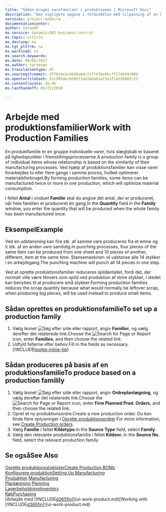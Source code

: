 ```yaml
---
title: "Sådan bruges varefamilier i produktionen | Microsoft Docs"
description: "Den vigtigste opgave i forbindelse med tilpasning af en basiskalender for din virksomhed eller en samarbejdspartner, er at angive eventuelle ændringer i statussen for arbejdsdage eller fridage."
services: project-madeira
documentationcenter: 
author: SorenGP
ms.service: dynamics365-business-central
ms.topic: article
ms.devlang: na
ms.tgt_pltfrm: na
ms.workload: na
ms.search.keywords: 
ms.date: 09/05/2017
ms.author: sgroespe
ms.translationtype: HT
ms.sourcegitcommit: d7fb34e1c9428a64c71ff47be8bcff174649c00d
ms.openlocfilehash: 51c505decb595f1da3aba61a73a1f2a55608fc22
ms.contentlocale: da-dk
ms.lasthandoff: 03/22/2018

---
```

# <a name="work-with-production-families"></a><span data-ttu-id="72a8a-103">Arbejde med produktionsfamilier</span><span class="sxs-lookup"><span data-stu-id="72a8a-103">Work with Production Families</span></span>
<span data-ttu-id="72a8a-104">En produktfamilie er en gruppe individuelle varer, hvis slægtskab er baseret på lighedspunkter i fremstillingsprocesserne.</span><span class="sxs-lookup"><span data-stu-id="72a8a-104">A production family is a group of individual items whose relationship is based on the similarity of their manufacturing processes.</span></span> <span data-ttu-id="72a8a-105">Ved hjælp af produktionsfamilier kan visse varer forarbejdes to eller flere gange i samme proces, hvilket optimerer materialeforbruget.</span><span class="sxs-lookup"><span data-stu-id="72a8a-105">By forming production families, some items can be manufactured twice or more in one production, which will optimize material consumption.</span></span>

<span data-ttu-id="72a8a-106">I feltet **Antal** i vinduet **Familie** skal du angive det antal, der er produceret, når hele familien er produceret én gang.</span><span class="sxs-lookup"><span data-stu-id="72a8a-106">In the **Quantity** field in the **Family** window, you enter the quantity that will be produced when the whole family has been manufactured once.</span></span>

## <a name="example"></a><span data-ttu-id="72a8a-107">Eksempel</span><span class="sxs-lookup"><span data-stu-id="72a8a-107">Example</span></span>
<span data-ttu-id="72a8a-108">Ved en udstansning kan fire stk. af samme vare produceres fra et emne og ti stk. af en anden vare samtidig.</span><span class="sxs-lookup"><span data-stu-id="72a8a-108">In punching processes, four pieces of the same item can be produced from one sheet and 10 pieces of another, different, item at the same time.</span></span> <span data-ttu-id="72a8a-109">Stansemaskinen vil udstanse alle 14 stykker i en arbejdsgang.</span><span class="sxs-lookup"><span data-stu-id="72a8a-109">The punching machine will punch all 14 pieces in one step.</span></span>

<span data-ttu-id="72a8a-110">Ved at oprette produktionsfamilier reduceres spildantallet, fordi det, der normalt ville være tilovers som spild ved produktion af store stykker, i stedet kan benyttes til at producere små stykker.</span><span class="sxs-lookup"><span data-stu-id="72a8a-110">Forming production families reduces the scrap quantity because what would normally be leftover scrap, when producing big pieces, will be used instead to produce small items.</span></span>

## <a name="to-set-up-a-production-family"></a><span data-ttu-id="72a8a-111">Sådan oprettes en produktionsfamilie</span><span class="sxs-lookup"><span data-stu-id="72a8a-111">To set up a production family</span></span>
1. <span data-ttu-id="72a8a-112">Vælg ikonet ![Søg efter side eller rapport](media/ui-search/search_small.png "Ikonet Søg efter side eller rapport"), angiv **Familier**, og vælg derefter det relaterede link.</span><span class="sxs-lookup"><span data-stu-id="72a8a-112">Choose the ![Search for Page or Report](media/ui-search/search_small.png "Search for Page or Report icon") icon, enter **Families**, and then choose the related link.</span></span>
2. <span data-ttu-id="72a8a-113">Udfyld felterne efter behov.</span><span class="sxs-lookup"><span data-stu-id="72a8a-113">Fill in the fields as necessary.</span></span> [!INCLUDE[tooltip-inline-tip](includes/tooltip-inline-tip_md.md)]

## <a name="to-produce-based-on-a-production-familily"></a><span data-ttu-id="72a8a-114">Sådan produceres på basis af en produktionsfamilie</span><span class="sxs-lookup"><span data-stu-id="72a8a-114">To produce based on a production familily</span></span>
1. <span data-ttu-id="72a8a-115">Vælg ikonet ![Søg efter side eller rapport](media/ui-search/search_small.png "Ikonet Søg efter side eller rapport"), angiv **Ordreplanlægning**, og vælg derefter det relaterede link.</span><span class="sxs-lookup"><span data-stu-id="72a8a-115">Choose the ![Search for Page or Report](media/ui-search/search_small.png "Search for Page or Report icon") icon, enter **Firm Planned Prod. Orders**, and then choose the related link.</span></span>
2. <span data-ttu-id="72a8a-116">Opret et ny produktionsordre.</span><span class="sxs-lookup"><span data-stu-id="72a8a-116">Create a new production order.</span></span> <span data-ttu-id="72a8a-117">Du kan finde flere oplysninger i [Oprette produktionsordrer](production-how-to-create-production-orders.md).</span><span class="sxs-lookup"><span data-stu-id="72a8a-117">For more information, see [Create Production orders](production-how-to-create-production-orders.md).</span></span>
3. <span data-ttu-id="72a8a-118">Vælg **Familie** i feltet **Kildetype**.</span><span class="sxs-lookup"><span data-stu-id="72a8a-118">In the **Source Type** field, select **Family**.</span></span>  
4. <span data-ttu-id="72a8a-119">Vælg den relevante produktionsfamilie i feltet **Kildenr.**.</span><span class="sxs-lookup"><span data-stu-id="72a8a-119">In the **Source No.** field, select the relevant production family.</span></span>

## <a name="see-also"></a><span data-ttu-id="72a8a-120">Se også</span><span class="sxs-lookup"><span data-stu-id="72a8a-120">See Also</span></span>
[<span data-ttu-id="72a8a-121">Oprette produktionsstyklister</span><span class="sxs-lookup"><span data-stu-id="72a8a-121">Create Production BOMs</span></span>](production-how-to-create-production-boms.md)  
[<span data-ttu-id="72a8a-122">Konfigurere produktion</span><span class="sxs-lookup"><span data-stu-id="72a8a-122">Setting Up Manufacturing</span></span>](production-configure-production-processes.md)  
<span data-ttu-id="72a8a-123">[Produktion](production-manage-manufacturing.md)  </span><span class="sxs-lookup"><span data-stu-id="72a8a-123">[Manufacturing](production-manage-manufacturing.md)  </span></span>  
<span data-ttu-id="72a8a-124">[Planlægning](production-planning.md) </span><span class="sxs-lookup"><span data-stu-id="72a8a-124">[Planning](production-planning.md) </span></span>  
[<span data-ttu-id="72a8a-125">Lagerbeholdning</span><span class="sxs-lookup"><span data-stu-id="72a8a-125">Inventory</span></span>](inventory-manage-inventory.md)  
[<span data-ttu-id="72a8a-126">Køb</span><span class="sxs-lookup"><span data-stu-id="72a8a-126">Purchasing</span></span>](purchasing-manage-purchasing.md)  
<span data-ttu-id="72a8a-127">[Arbejde med [!INCLUDE[d365fin](includes/d365fin_md.md)]](ui-work-product.md)</span><span class="sxs-lookup"><span data-stu-id="72a8a-127">[Working with [!INCLUDE[d365fin](includes/d365fin_md.md)]](ui-work-product.md)</span></span>


